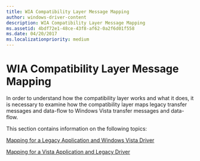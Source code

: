 ```yaml
---
title: WIA Compatibility Layer Message Mapping
author: windows-driver-content
description: WIA Compatibility Layer Message Mapping
ms.assetid: 4bdf72e1-48ce-43f8-af62-0a2f6d01f558
ms.date: 04/20/2017
ms.localizationpriority: medium
---
```


# WIA Compatibility Layer Message Mapping


In order to understand how the compatibility layer works and what it does, it is necessary to examine how the compatibility layer maps legacy transfer messages and data-flow to Windows Vista transfer messages and data-flow.

This section contains information on the following topics:

[Mapping for a Legacy Application and Windows Vista Driver](mapping-for-a-legacy-application-and-windows-vista-driver.md)

[Mapping for a Vista Application and Legacy Driver](mapping-for-a-vista-application-and-legacy-driver.md)

 

 




